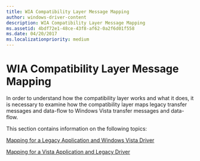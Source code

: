 ```yaml
---
title: WIA Compatibility Layer Message Mapping
author: windows-driver-content
description: WIA Compatibility Layer Message Mapping
ms.assetid: 4bdf72e1-48ce-43f8-af62-0a2f6d01f558
ms.date: 04/20/2017
ms.localizationpriority: medium
---
```


# WIA Compatibility Layer Message Mapping


In order to understand how the compatibility layer works and what it does, it is necessary to examine how the compatibility layer maps legacy transfer messages and data-flow to Windows Vista transfer messages and data-flow.

This section contains information on the following topics:

[Mapping for a Legacy Application and Windows Vista Driver](mapping-for-a-legacy-application-and-windows-vista-driver.md)

[Mapping for a Vista Application and Legacy Driver](mapping-for-a-vista-application-and-legacy-driver.md)

 

 




